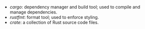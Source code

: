 - *cargo*: dependency manager and build tool; used to compile and manage dependencies.
- *rustfmt*: format tool; used to enforce styling.
- *crate*: a collection of Rust source code files.